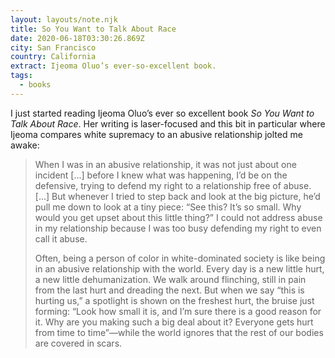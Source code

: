 ```yaml
---
layout: layouts/note.njk
title: So You Want to Talk About Race
date: 2020-06-18T03:30:26.869Z
city: San Francisco
country: California
extract: Ijeoma Oluo’s ever-so-excellent book.
tags:
  - books
---
```


I just started reading Ijeoma Oluo’s ever so excellent book _So You Want to Talk About Race_. Her writing is laser-focused and this bit in particular where Ijeoma compares white supremacy to an abusive relationship jolted me awake:

> When I was in an abusive relationship, it was not just about one incident [...] before I knew what was happening, I’d be on the defensive, trying to defend my right to a relationship free of abuse. [...] But whenever I tried to step back and look at the big picture, he’d pull me down to look at a tiny piece: “See this? It’s so small. Why would you get upset about this little thing?” I could not address abuse in my relationship because I was too busy defending my right to even call it abuse.
>
> Often, being a person of color in white-dominated society is like being in an abusive relationship with the world. Every day is a new little hurt, a new little dehumanization. We walk around flinching, still in pain from the last hurt and dreading the next. But when we say “this is hurting us,” a spotlight is shown on the freshest hurt, the bruise just forming: “Look how small it is, and I’m sure there is a good reason for it. Why are you making such a big deal about it? Everyone gets hurt from time to time”—while the world ignores that the rest of our bodies are covered in scars.
